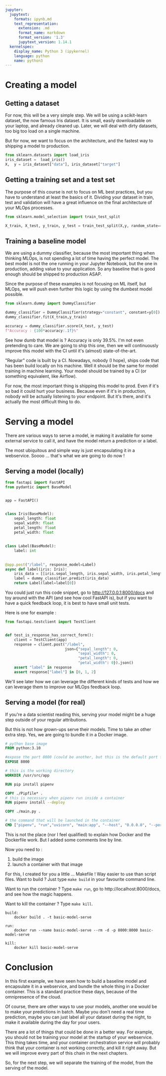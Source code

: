 ```yaml
---
jupyter:
  jupytext:
    formats: ipynb,md
    text_representation:
      extension: .md
      format_name: markdown
      format_version: '1.3'
      jupytext_version: 1.14.1
  kernelspec:
    display_name: Python 3 (ipykernel)
    language: python
    name: python3
---
```


# Creating a model

## Getting a dataset

For now, this will be a very simple step. We will be using a scikit-learn dataset, the now famous Iris dataset. It is small, easily downloadable on your laptop, and already cleaned up. Later, we will deal with dirty datasets, too big too load on a single machine.

But for now, we want to focus on the architecture, and the fastest way to shipping a model to production.

```python
from sklearn.datasets import load_iris
iris_dataset =  load_iris()
X,  y = iris_dataset["data"], iris_dataset["target"]
```

## Getting a training set and a test set

The purpose of this course is not to focus on ML best practices, but you have to understand at least the basics of it. Dividing your dataset in train, test and validation will have a great influence on the final architecture of your MLOps processes.

```python
from sklearn.model_selection import train_test_split

X_train, X_test, y_train, y_test = train_test_split(X,y, random_state=42)
```

## Training a baseline model

We are using a dummy classifier, because the most important thing when thinking MLOps, is not spending a lot of time having the perfect model. The best model is not the one running in your Jupyter Notebook, but the one in production, adding value to your application. So any baseline that is good enough should be shipped to production ASAP.

Since the purpose of these examples is not focusing on ML itself, but MLOps, we will push even further this logic by using the dumbest model possible.

```python
from sklearn.dummy import DummyClassifier

dummy_classifier = DummyClassifier(strategy="constant", constant=y[0])
dummy_classifier.fit(X_train,y_train)

accuracy = dummy_classifier.score(X_test, y_test)
f"Accuracy : {100*accuracy:.1f}%"
```

See how dumb that model is ? Accuracy is only 39.5%. I'm not even pretending to care. We are going to ship this one, then we will continuously improve this model with the CI until it's (almost) state-of-the-art.

"Regular" code is built by a CI. Nowadays, nobody (I hope), ships code that has been build locally on his machine. Well it should be the same for model training in machine learning. Your model should be trained by a CI (or something equivalent, like Airflow).

For now, the most important thing is shipping this model to prod. Even if it's so bad it could hurt your business. Because even if it's in production, nobody will be actually listening to your endpoint. But it's there, and it's actually the most difficult thing to do.


# Serving a model

There are various ways to serve a model, ie making it available for some external service to call it, and have the model return a prediction or a label.

The most ubiquitous and simple way is just encapsulating it in a webservice. Soooo ... that's what we are going to do now !

## Serving a model (locally)

```python
from fastapi import FastAPI
from pydantic import BaseModel


app = FastAPI()


class Iris(BaseModel):
    sepal_length: float
    sepal_width: float
    petal_length: float
    petal_width: float
        
        
class Label(BaseModel):
    label: int
            
    
@app.post("/label", response_model=Label)
async def label(iris: Iris):
    iris_data = [[iris.sepal_length, iris.sepal_width, iris.petal_length, iris.petal_width]]
    label = dummy_classifier.predict(iris_data)
    return Label(label=label[0])
```

You could just run this code snippet, go to http://127.0.0.1:8000/docs and toy around with the API (and see how cool FastAPI is), but if you want to have a quick feedback loop, it is best to have small unit tests.

Here is one for example :

```python
from fastapi.testclient import TestClient


def test_is_response_has_correct_form():
    client = TestClient(app)
    response = client.post("/label",
                           json={"sepal_length": 0,
                                 "sepal_width": 0,
                                 "petal_length": 0,
                                 "petal_width": 0}).json()
    assert "label" in response
    assert response["label"] in [0, 1, 2]
```

We'll see later how we can leverage the different kinds of tests and how we can leverage them to improve our MLOps feedback loop.


## Serving a model (for real)

If you're a data scientist reading this, serving your model might be a huge step outside of your regular attributions.

But this is not how grown-ups serve their models. Time to take an other extra step. Yes, we are going to bundle it in a Docker image.


```Dockerfile
# python base image
FROM python:3.10 

#expose the port 8000 (could be another, but this is the default port for FastAPI)
EXPOSE 8000

# this is the working directory
WORKDIR /usr/src/app

RUN pip install pipenv

COPY ./Pipfile* .
# this is necessary when pipenv run inside a container
RUN pipenv install --deploy

COPY ./main.py .

# the command that will be launched in the container
CMD ["pipenv", "run","uvicorn", "main:app", "--host", "0.0.0.0", "--port", "8000"]
```


This is not the place (nor I feel qualified) to explain how Docker and the Dockerfile work. But I added some comments line by line.

Now you need to :
1. build the image
2. launch a container with that image

For this, I created for you a little ... Makefile ! Way easier to use than script files. Want to build ? Just type `make build` in your favourite command line.

Want to run the container ? Type `make run`, go to http://localhost:8000/docs, and see how the magic happens.

Want to kill the container ? Type `make kill`.


```make
build:
	docker build . -t basic-model-serve

run:
	docker run --name basic-model-serve --rm -d -p 8000:8000 basic-model-serve

kill:
	docker kill basic-model-serve
```


# Conclusion

In this first example, we have seen how to build a baseline model and encapsulate it in a webservice, and bundle the whole thing in a Docker container. This is a standard practice these days, because of the omnipresence of the cloud.

Of course, there are other ways to use your models, another one would be to make your predictions in batch. Maybe you don't need a real time prediction, maybe you can just label all your dataset during the night, to make it available during the day for your users.

There are a lot of things that could be done in a better way. For example, you should not be training your model at the startup of your webservice. This thing takes time, and your container orchestration service will probably think that your container is not working correctly, and kill it right away. But we will improve every part of this chain in the next chapters.

So, for the next step, we will separate the training of the model, from the serving of the model.

